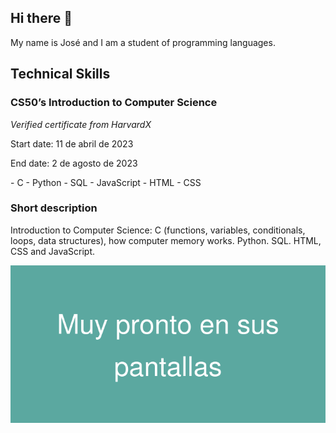 <h2>Hi there 👋</h2>
<p>My name is José and I am a student of programming languages.</p>

## Technical Skills
### CS50’s Introduction to Computer Science
<em>Verified certificate from HarvardX</em>
<p>Start date: 11 de abril de 2023</p>
<p>End date: 2 de agosto de 2023</p>
- C
- Python
- SQL
- JavaScript
- HTML
- CSS

### Short description
Introduction to Computer Science: C (functions, variables, conditionals, loops, data structures), how computer memory works. Python. SQL. HTML, CSS and JavaScript.

![imagen1](https://github.com/mago77programador/mago77programador/blob/main/Muy_pronto_en_sus_pantallas.png)

<!--
**mago77programador/mago77programador** is a ✨ _special_ ✨ repository because its `README.md` (this file) appears on your GitHub profile.

Here are some ideas to get you started:

- 🔭 I’m currently working on ...
- 🌱 I’m currently learning ...
- 👯 I’m looking to collaborate on ...
- 🤔 I’m looking for help with ...
- 💬 Ask me about ...
- 📫 How to reach me: ...
- 😄 Pronouns: ...
- ⚡ Fun fact: ...
-->
